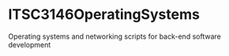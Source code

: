 # ITSC3146OperatingSystems
Operating systems and networking scripts for back-end software development
